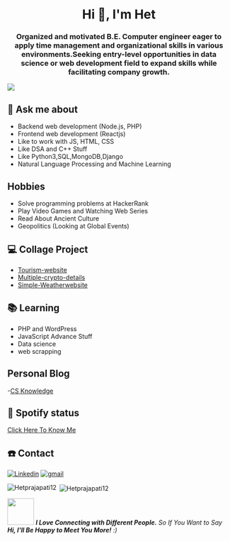 <h1 align="center">Hi 👋, I'm Het</h1>
<h3 align="center">Organized and motivated B.E. Computer engineer eager to apply time management and organizational skills in various environments.Seeking entry-level opportunities in data science or web development field to expand skills while facilitating company growth.</h3>

![](https://komarev.com/ghpvc/?username=Hetprajapati12&label=PROFILE+VIEWS&color=orange)

## 💬 Ask me about
- Backend web development (Node.js, PHP)
- Frontend web development (Reactjs)
- Like to work with JS, HTML, CSS 
- Like DSA and C++ Stuff
- Like Python3,SQL,MongoDB,Django
- Natural Language Processing and Machine Learning

## Hobbies
- Solve programming problems at HackerRank
- Play Video Games and Watching Web Series  
- Read About Ancient Culture
- Geopolitics (Looking at Global Events)

## 💻 Collage Project
- [Tourism-website](https://github.com/Hetprajapati12/tourism-website)
- [Multiple-crypto-details](https://github.com/Hetprajapati12/Multiple-crypto-details)
- [Simple-Weatherwebsite](https://github.com/Hetprajapati12/Simple-Weatherwebsite)

## 📚 Learning
- PHP and WordPress  
- JavaScript Advance Stuff
- Data science
- web scrapping

## Personal Blog
-[CS Knowledge](https://csblogcontent.wordpress.com/)

## 🎵 Spotify status

<a href="https://open.spotify.com/playlist/03QoJCxdJn0XhEK17Yx89j">
Click Here To Know Me 
</a>


## :phone: Contact
<a href="https://www.linkedin.com/in/het-prajapati-b7016b186/"><img src="https://img.icons8.com/color/48/undefined/linkedin.png" alt="Linkedin"/></a>
<a href="https://myaccount.google.com/personal-info?hl=en/"><img src="https://img.icons8.com/color/48/undefined/gmail.png" alt="gmail"/></a>

<p><img align="left" src="https://github-readme-stats.vercel.app/api/top-langs?username=Hetprajapati12&show_icons=true&locale=en&layout=compact&theme=tokyonight" alt="Hetprajapati12" /></p>

<p>&nbsp;<img align="center" src="https://github-readme-stats.vercel.app/api?username=Hetprajapati12&show_icons=true&locale=en&theme=tokyonight" alt="Hetprajapati12" /></p>


<img src="https://media.giphy.com/media/LnQjpWaON8nhr21vNW/giphy.gif" width="60"> <em><b>I Love Connecting with Different People.</b> So If You Want to Say <b>Hi, I'll Be Happy to Meet You More!</b> :)</em>


